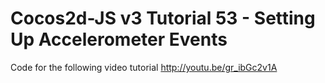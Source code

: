Cocos2d-JS v3 Tutorial 53 - Setting Up Accelerometer Events
===========================================================

Code for the following video tutorial http://youtu.be/gr_ibGc2v1A
